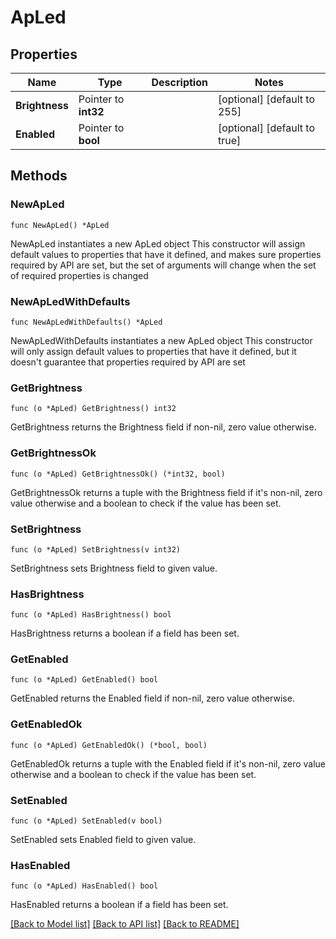 # ApLed

## Properties

Name | Type | Description | Notes
------------ | ------------- | ------------- | -------------
**Brightness** | Pointer to **int32** |  | [optional] [default to 255]
**Enabled** | Pointer to **bool** |  | [optional] [default to true]

## Methods

### NewApLed

`func NewApLed() *ApLed`

NewApLed instantiates a new ApLed object
This constructor will assign default values to properties that have it defined,
and makes sure properties required by API are set, but the set of arguments
will change when the set of required properties is changed

### NewApLedWithDefaults

`func NewApLedWithDefaults() *ApLed`

NewApLedWithDefaults instantiates a new ApLed object
This constructor will only assign default values to properties that have it defined,
but it doesn't guarantee that properties required by API are set

### GetBrightness

`func (o *ApLed) GetBrightness() int32`

GetBrightness returns the Brightness field if non-nil, zero value otherwise.

### GetBrightnessOk

`func (o *ApLed) GetBrightnessOk() (*int32, bool)`

GetBrightnessOk returns a tuple with the Brightness field if it's non-nil, zero value otherwise
and a boolean to check if the value has been set.

### SetBrightness

`func (o *ApLed) SetBrightness(v int32)`

SetBrightness sets Brightness field to given value.

### HasBrightness

`func (o *ApLed) HasBrightness() bool`

HasBrightness returns a boolean if a field has been set.

### GetEnabled

`func (o *ApLed) GetEnabled() bool`

GetEnabled returns the Enabled field if non-nil, zero value otherwise.

### GetEnabledOk

`func (o *ApLed) GetEnabledOk() (*bool, bool)`

GetEnabledOk returns a tuple with the Enabled field if it's non-nil, zero value otherwise
and a boolean to check if the value has been set.

### SetEnabled

`func (o *ApLed) SetEnabled(v bool)`

SetEnabled sets Enabled field to given value.

### HasEnabled

`func (o *ApLed) HasEnabled() bool`

HasEnabled returns a boolean if a field has been set.


[[Back to Model list]](../README.md#documentation-for-models) [[Back to API list]](../README.md#documentation-for-api-endpoints) [[Back to README]](../README.md)



